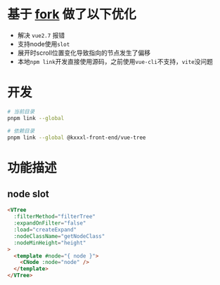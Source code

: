 # 基于 [fork](https://github.com/wsfe/vue-tree) 做了以下优化
- 解决 `vue2.7` 报错
- 支持node使用`slot`
- 展开时scroll位置变化导致指向的节点发生了偏移
- 本地`npm link`开发直接使用源码，之前使用`vue-cli`不支持，`vite`没问题

# 开发

```bash
# 当前目录
pnpm link --global

# 依赖目录
pnpm link --global @kxxxl-front-end/vue-tree
```

# 功能描述

## node slot

```html
<VTree
  :filterMethod="filterTree"
  :expandOnFilter="false"
  :load="createExpand"
  :nodeClassName="getNodeClass"
  :nodeMinHeight="height"
>
  <template #node="{ node }">
    <CNode :node="node" />
  </template>
</VTree>
```
